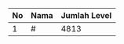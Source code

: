| No | Nama            | Jumlah Level |
|----|-----------------|--------------|
| 1  | #    |    4813        |
